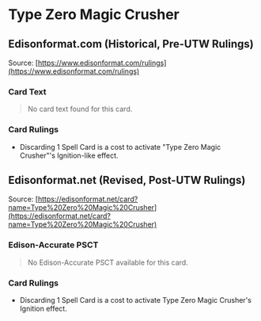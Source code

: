 # Type Zero Magic Crusher

## Edisonformat.com (Historical, Pre-UTW Rulings)

Source: [https://www.edisonformat.com/rulings](https://www.edisonformat.com/rulings)

### Card Text

> No card text found for this card.

### Card Rulings

*   Discarding 1 Spell Card is a cost to activate "Type Zero Magic Crusher"'s Ignition-like effect.

## Edisonformat.net (Revised, Post-UTW Rulings)

Source: [https://edisonformat.net/card?name=Type%20Zero%20Magic%20Crusher](https://edisonformat.net/card?name=Type%20Zero%20Magic%20Crusher)

### Edison-Accurate PSCT

> No Edison-Accurate PSCT available for this card.

### Card Rulings

*   Discarding 1 Spell Card is a cost to activate Type Zero Magic Crusher's Ignition effect.
            